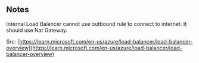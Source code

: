 
## Notes

Internal Load Balancer cannot use outbound rule to connect to internet. It should use Nat Gateway.

Src: [https://learn.microsoft.com/en-us/azure/load-balancer/load-balancer-overview](https://learn.microsoft.com/en-us/azure/load-balancer/load-balancer-overview)